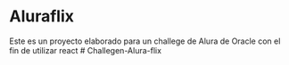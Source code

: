 # Aluraflix
Este es un proyecto elaborado para un challege de Alura de Oracle con el fin de utilizar react
#   C h a l l e g e n - A l u r a - f l i x  
 